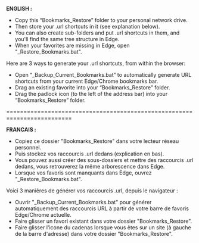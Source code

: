 
**__ENGLISH :__**

- Copy this “Bookmarks_Restore” folder to your personal network drive.
- Then store your .url shortcuts in it (see explanation below).
- You can also create sub-folders and put .url shortcuts in them, and you'll find the same tree structure in Edge.
- When your favorites are missing in Edge, open "_Restore_Bookmarks.bat".


Here are 3 ways to generate your .url shortcuts, from within the browser:
- Open “_Backup_Current_Bookmarks.bat” to automatically generate URL shortcuts from your current Edge/Chrome bookmarks bar.
- Drag an existing favorite into your “Bookmarks_Restore” folder.
- Drag the padlock icon (to the left of the address bar) into your “Bookmarks_Restore” folder.


=========================================================================


**__FRANCAIS :__**

- Copiez ce dossier "Bookmarks_Restore" dans votre lecteur réseau personnel.
- Puis stockez vos raccourcis .url dedans (explication en bas).
- Vous pouvez aussi créer des sous-dossiers et mettre des raccourcis .url dedans, vous retrouverez la même arborescence dans Edge.
- Lorsque vos favoris sont manquants dans Edge, ouvrez "_Restore_Bookmarks.bat".


Voici 3 manières de générer vos raccourcis .url, depuis le navigateur :
- Ouvrir "_Backup_Current_Bookmarks.bat" pour générer automatiquement des raccourcis URL à partir de votre barre de favoris Edge/Chrome actuelle.
- Faire glisser un favori existant dans votre dossier "Bookmarks_Restore".
- Faire glisser l'icone du cadenas lorsque vous êtes sur un site (à gauche de la barre d'adresse) dans votre dossier "Bookmarks_Restore".
